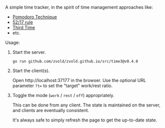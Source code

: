 A simple time tracker, in the spirit of time management approaches like:

-  [Pomodoro Technique](https://en.wikipedia.org/wiki/Pomodoro_Technique)
-  [52/17 rule](https://en.wikipedia.org/wiki/52/17_rule)
-  [Third Time](https://www.lesswrong.com/posts/RWu8eZqbwgB9zaerh/third-time-a-better-way-to-work)
-  etc.

Usage:

1. Start the server.

   ```
   go run github.com/zvold/zvold.github.io/src/time3@v0.4.0
   ```

2. Start the client(s).

   Open http://localhost:37177 in the browser. Use the optional URL parameter `?t=` to set the "target" work/rest ratio.

3. Toggle the mode (`work` / `rest` / `off`) appropriately.

   This can be done from any client. The state is maintained on the server, and clients are eventually consistent.

   It's always safe to simply refresh the page to get the up-to-date state.

